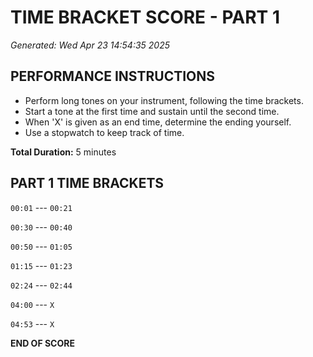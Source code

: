 # TIME BRACKET SCORE - PART 1
*Generated: Wed Apr 23 14:54:35 2025*

## PERFORMANCE INSTRUCTIONS
- Perform long tones on your instrument, following the time brackets.
- Start a tone at the first time and sustain until the second time.
- When 'X' is given as an end time, determine the ending yourself.
- Use a stopwatch to keep track of time.

**Total Duration:** 5 minutes

## PART 1 TIME BRACKETS

`00:01` --- `00:21`

`00:30` --- `00:40`

`00:50` --- `01:05`

`01:15` --- `01:23`

`02:24` --- `02:44`

`04:00` --- `X`

`04:53` --- `X`

**END OF SCORE**

